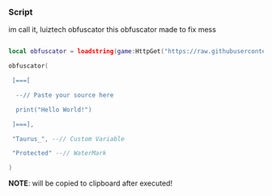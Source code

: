 ### Script
im call it, luiztech obfuscator
this obfuscator made to fix mess

```lua

local obfuscator = loadstring(game:HttpGet("https://raw.githubusercontent.com/UnknowninglyMC/projects_scripts/main/obfuscator/__source"))()

obfuscator(

 [===[

  --// Paste your source here

  print("Hello World!")

 ]===],

 "Taurus_", --// Custom Variable

 "Protected" --// WaterMark

)

```

**NOTE**: will be copied to clipboard after executed!

